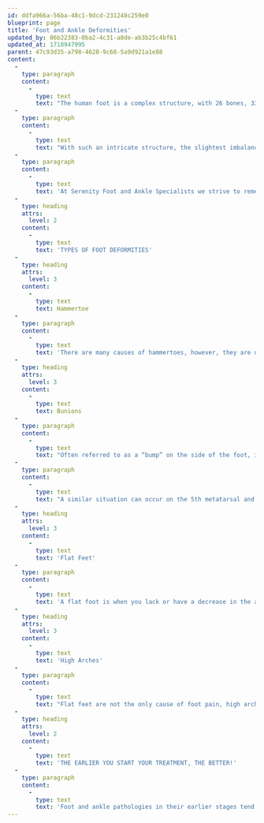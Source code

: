 ```yaml
---
id: ddfa966a-56ba-48c1-9dcd-231248c259e0
blueprint: page
title: 'Foot and Ankle Deformities'
updated_by: 06b22383-0ba2-4c31-a8de-ab3b25c4bf61
updated_at: 1718947995
parent: 47c93d35-a798-4628-9c68-5a9d921a1e88
content:
  -
    type: paragraph
    content:
      -
        type: text
        text: "The human foot is a complex structure, with 26 bones, 33 joints, and over 100 muscles, tendons and ligaments. All of these structures work together to bear your body weight, transmit force and allow your body to walk and run!\_"
  -
    type: paragraph
    content:
      -
        type: text
        text: "With such an intricate structure, the slightest imbalance or change from the standard foot structure can lead to pain or discomfort. Some of those sources of pain can come from a bunion, plantar fasciitis, tendonitis or much more.\_"
  -
    type: paragraph
    content:
      -
        type: text
        text: 'At Serenity Foot and Ankle Specialists we strive to remedy your pain so that you can get back to the activities you want to pursue to live a healthy and fulfilling life. We do this by offering a range of treatment options, from conservative treatment for managing your symptoms to reconstructive surgery. We see treating a patient as a team approach and will include you in the decision making process and will choose the treatment plans that best suit your needs and goals.'
  -
    type: heading
    attrs:
      level: 2
    content:
      -
        type: text
        text: 'TYPES OF FOOT DEFORMITIES'
  -
    type: heading
    attrs:
      level: 3
    content:
      -
        type: text
        text: Hammertoe
  -
    type: paragraph
    content:
      -
        type: text
        text: 'There are many causes of hammertoes, however, they are usually caused by an imbalance in the muscles, tendons, and ligaments of the leg and feet. They start out as flexible deformities but can become rigid over time. Most patients find it irritating or painful when the tops of their toes rub on shoe gear. These hammertoes can also become painful themselves because of the shape of the toe changes.'
  -
    type: heading
    attrs:
      level: 3
    content:
      -
        type: text
        text: Bunions
  -
    type: paragraph
    content:
      -
        type: text
        text: "Often referred to as a “bump” on the side of the foot, it is often caused by a tight gastroc soleus muscle belly, that leads to overpronation, thus unlocking the midtarsal joint and allowing your first metatarsal to rotate out, causing the bunion.\_"
  -
    type: paragraph
    content:
      -
        type: text
        text: "A similar situation can occur on the 5th metatarsal and is referred to as a tailor’s bunion.\_"
  -
    type: heading
    attrs:
      level: 3
    content:
      -
        type: text
        text: 'Flat Feet'
  -
    type: paragraph
    content:
      -
        type: text
        text: 'A flat foot is when you lack or have a decrease in the arch of your foot. A flatfoot can affect the way weight and forces are distributed across your feet as you ambulate. Flatfeet or fallen arches can be very painful and cause a myriad of symptoms and pathologies. Some of these include but are not limited to – heel pain, posterior tibial tendonitis, peroneal tendonitis, bunions, hallux rigidus, and much more! Flatfeet can even cause knee, hip, and back pain!'
  -
    type: heading
    attrs:
      level: 3
    content:
      -
        type: text
        text: 'High Arches'
  -
    type: paragraph
    content:
      -
        type: text
        text: "Flat feet are not the only cause of foot pain, high arches can cause pain as well! A high arch, or a cavus foot type can cause pain because body weight and forces are being distributed across the heels and balls of the feet. This is where people with high arches will have most of their pain.\_"
  -
    type: heading
    attrs:
      level: 2
    content:
      -
        type: text
        text: 'THE EARLIER YOU START YOUR TREATMENT, THE BETTER!'
  -
    type: paragraph
    content:
      -
        type: text
        text: 'Foot and ankle pathologies in their earlier stages tend to be easier to treat and influence than those deformities that have become more rigid. The sooner you see us for treatment, the sooner you will be able to get back to the activities you love to do! But don’t be alarmed! Chronic conditions are treatable as well! Make an appointment today!'
---
```


